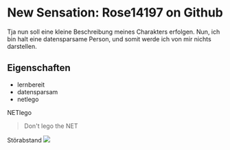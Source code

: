 # New Sensation: Rose14197 on Github
Tja nun soll eine kleine Beschreibung meines Charakters erfolgen. Nun, ich bin halt eine datensparsame Person, und somit werde ich von mir nichts darstellen.
## Eigenschaften
* lernbereit
* datensparsam
* netlego

NETlego
> Don't lego the NET

Störabstand
<img src="https://pixnio.com/free-images/fauna-animals/birds/eagle-birds-images/bald-eagle-pictures/haliaeetus-leucocephalus-bald-eagle-detailed-close-up-face-725x544.jpg"/>
